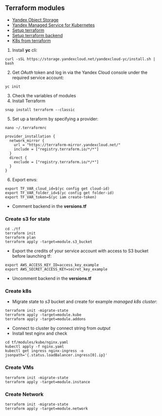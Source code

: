 ## Terraform modules

- [Yandex Object Storage](https://yandex.cloud/ru/docs/storage)
- [Yandex Managed Service for Kubernetes](https://yandex.cloud/ru/docs/managed-kubernetes)
- [Setup terraform](https://yandex.cloud/ru/docs/tutorials/infrastructure-management/terraform-quickstart)
- [Setup terraform backend](https://yandex.cloud/ru/docs/tutorials/infrastructure-management/terraform-state-storage)
- [K8s from terraform](https://yandex.cloud/ru/docs/managed-kubernetes/operations/kubernetes-cluster/kubernetes-cluster-create)

1. Install **yc** cli:
```
curl -sSL https://storage.yandexcloud.net/yandexcloud-yc/install.sh | bash
```
2. Get *OAuth* token and log in via the Yandex Cloud console under the required service account:
```
yc init
```
3. Check the variables of modules
4. Install Terraform
```
snap install terraform --classic
```
5. Set up a teraform by specifying a provider:
```
nano ~/.terraformrc
```
```
provider_installation {
  network_mirror {
    url = "https://terraform-mirror.yandexcloud.net/"
    include = ["registry.terraform.io/*/*"]
  }
  direct {
    exclude = ["registry.terraform.io/*/*"]
  }
}
```
6. Export envs:
```
export TF_VAR_cloud_id=$(yc config get cloud-id)
export TF_VAR_folder_id=$(yc config get folder-id)
export TF_VAR_token=$(yc iam create-token)
```
- Comment backend in the **versions.tf**
### Create s3 for state
```
cd ./tf
terraform init
terraform plan
terraform apply -target=module.s3_bucket
```
- Export the credits of your service account with access to S3 bucket before launching tf:
```
export AWS_ACCESS_KEY_ID=access_key_example
export AWS_SECRET_ACCESS_KEY=secret_key_example
```
- Uncomment backend in the **versions.tf**
### Create k8s
- Migrate state to *s3* bucket and create for example *managed k8s cluster*:
```
terraform init -migrate-state
terraform apply -target=module.kube
terraform apply -target=module.addons
```
- Connect to cluster by connect string from *output*
- Install test nginx and check
```
cd tf/modules/kube/nginx.yaml
kubectl apply -f nginx.yaml
kubectl get ingress nginx-ingress -o jsonpath='{.status.loadBalancer.ingress[0].ip}'
```
### Create VMs
```
terraform init -migrate-state
terraform apply -target=module.instance
```
### Create Network
```
terraform init -migrate-state
terraform apply -target=module.network
```
